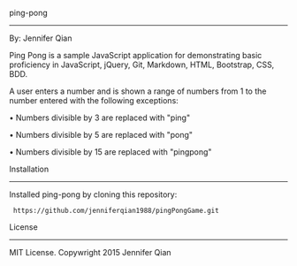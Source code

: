 
ping-pong
_______________________________________________________________________________________________

By: Jennifer Qian

Ping Pong is a sample JavaScript application for demonstrating basic proficiency in JavaScript, 
jQuery, Git, Markdown, HTML, Bootstrap, CSS, BDD.


A user enters a number and is shown a range of numbers from 1 to the number entered with the 
following exceptions:

•	Numbers divisible by 3 are replaced with "ping"

•	Numbers divisible by 5 are replaced with "pong"

•	Numbers divisible by 15 are replaced with "pingpong"



Installation
_______________________________________________________________________________________________

Installed ping-pong by cloning this repository:
  
     https://github.com/jenniferqian1988/pingPongGame.git
 



License
_______________________________________________________________________________________________


MIT License. Copywright 2015 Jennifer Qian


